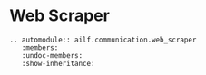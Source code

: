 # Web Scraper

```{eval-rst}
.. automodule:: ailf.communication.web_scraper
   :members:
   :undoc-members:
   :show-inheritance:
```
